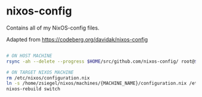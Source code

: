 # nixos-config
Contains all of my NixOS-config files.

Adapted from https://codeberg.org/davidak/nixos-config

```bash

# ON HOST MACHINE
rsync -ah --delete --progress $HOME/src/github.com/nixos-config/ root@${HOST}:nixos/

# ON TARGET NIXOS MACHINE
rm /etc/nixos/configuration.nix
ln -s /home/zsiegel/nixos/machines/{MACHINE_NAME}/configuration.nix /etc/nixos/configuration.nix
nixos-rebuild switch

```